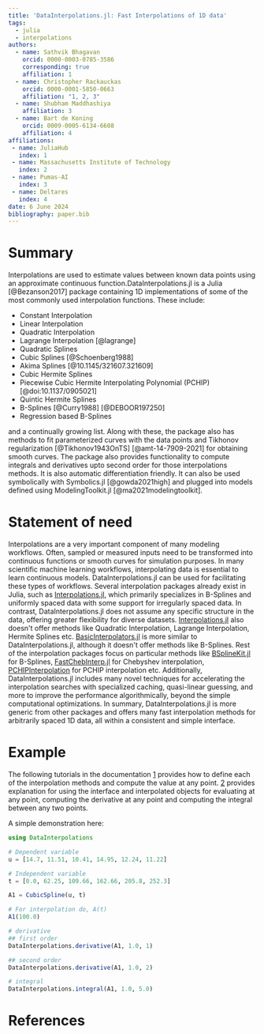 ```yaml
---
title: 'DataInterpolations.jl: Fast Interpolations of 1D data'
tags:
  - julia
  - interpolations
authors:
  - name: Sathvik Bhagavan
    orcid: 0000-0003-0785-3586
    corresponding: true
    affiliation: 1
  - name: Christopher Rackauckas
    orcid: 0000-0001-5850-0663
    affiliation: "1, 2, 3"
  - name: Shubham Maddhashiya
    affiliation: 3
  - name: Bart de Koning
    orcid: 0009-0005-6134-6608
    affiliation: 4
affiliations:
 - name: JuliaHub
   index: 1
 - name: Massachusetts Institute of Technology
   index: 2
 - name: Pumas-AI
   index: 3
 - name: Deltares
   index: 4
date: 6 June 2024
bibliography: paper.bib
---
```


# Summary

Interpolations are used to estimate values between known data points using an approximate continuous function.DataInterpolations.jl is a Julia [@Bezanson2017] package containing 1D implementations of some of the most commonly used interpolation functions. These include:

  - Constant Interpolation
  - Linear Interpolation
  - Quadratic Interpolation
  - Lagrange Interpolation [@lagrange]
  - Quadratic Splines
  - Cubic Splines [@Schoenberg1988]
  - Akima Splines [@10.1145/321607.321609]
  - Cubic Hermite Splines
  - Piecewise Cubic Hermite Interpolating Polynomial (PCHIP) [@doi:10.1137/0905021]
  - Quintic Hermite Splines
  - B-Splines [@Curry1988] [@DEBOOR197250]
  - Regression based B-Splines

and a continually growing list. Along with these, the package also has methods to fit parameterized curves with the data points and Tikhonov regularization [@Tikhonov1943OnTS] [@amt-14-7909-2021] for obtaining smooth curves. The package also provides functionality to compute integrals and derivatives upto second order for those interpolations methods. It is also automatic differentiation friendly. It can also be used symbolically with Symbolics.jl [@gowda2021high] and plugged into models defined using ModelingToolkit.jl [@ma2021modelingtoolkit].

# Statement of need

Interpolations are a very important component of many modeling workflows. Often, sampled or measured inputs need to be transformed into continuous functions or smooth curves for simulation purposes. In many scientific machine learning workflows, interpolating data is essential to learn continuous models. DataInterpolations.jl can be used for facilitating these types of workflows. Several interpolation packages already exist in Julia, such as [Interpolations.jl](https://juliamath.github.io/Interpolations.jl/stable/), which primarily specializes in B-Splines and uniformly spaced data with some support for irregularly spaced data. In contrast, DataInterpolations.jl does not assume any specific structure in the data, offering greater flexibility for diverse datasets. [Interpolations.jl](https://juliamath.github.io/Interpolations.jl/stable/) also doesn't offer methods like Quadratic Interpolation, Lagrange Interpolation, Hermite Splines etc. [BasicInterpolators.jl](https://github.com/markmbaum/BasicInterpolators.jl) is more similar to DataInterpolations.jl, although it doesn't offer methods like B-Splines. Rest of the interpolation packages focus on particular methods like [BSplineKit.jl](https://github.com/jipolanco/BSplineKit.jl) for B-Splines, [FastChebInterp.jl](https://github.com/JuliaMath/FastChebInterp.jl) for Chebyshev interpolation, [PCHIPInterpolation](https://github.com/gerlero/PCHIPInterpolation.jl) for PCHIP interpolation etc. Additionally, DataInterpolations.jl includes many novel techniques for accelerating the interpolation searches with specialized caching, quasi-linear guessing, and more to improve the performance algorithmically, beyond the simple computational optimizations. In summary, DataInterpolations.jl is more generic from other packages and offers many fast interpolation methods for arbitrarily spaced 1D data, all within a consistent and simple interface.

# Example

The following tutorials in the documentation [1](https://docs.sciml.ai/DataInterpolations/stable/methods/) provides how to define each of the interpolation methods and compute the value at any point. [2](https://docs.sciml.ai/DataInterpolations/stable/interface/) provides explanation for using the interface and interpolated objects for evaluating at any point, computing the derivative at any point and computing the integral between any two points.

A simple demonstration here:

```julia
using DataInterpolations

# Dependent variable
u = [14.7, 11.51, 10.41, 14.95, 12.24, 11.22]

# Independent variable
t = [0.0, 62.25, 109.66, 162.66, 205.8, 252.3]

A1 = CubicSpline(u, t)

# For interpolation do, A(t)
A1(100.0)

# derivative
## first order
DataInterpolations.derivative(A1, 1.0, 1)

## second order
DataInterpolations.derivative(A1, 1.0, 2)

# integral
DataInterpolations.integral(A1, 1.0, 5.0)
```

# References

